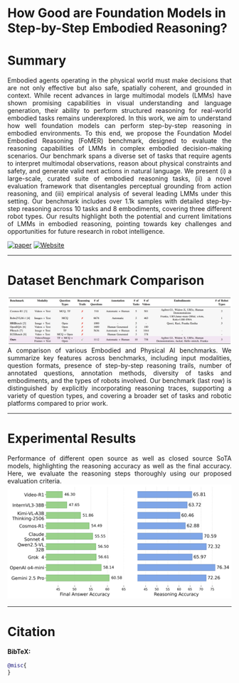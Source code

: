 # How Good are Foundation Models in Step-by-Step Embodied Reasoning?



# Summary
<span style="display: block; word-wrap: break-word; white-space: normal;" align="justify">
Embodied agents operating in the physical world must make decisions that are not only effective but also safe, spatially coherent, and grounded in context. While recent advances in large multimodal models (LMMs) have shown promising capabilities in visual understanding and language generation, their ability to perform structured reasoning for real-world embodied tasks remains underexplored. In this work, we aim to understand how well foundation models can perform step-by-step reasoning in embodied environments. To this end, we propose the Foundation Model Embodied Reasoning (FoMER) benchmark, designed to evaluate the reasoning capabilities of LMMs in complex embodied decision-making scenarios. Our benchmark spans a diverse set of tasks that require agents to interpret multimodal observations, reason about physical constraints and safety, and generate valid next actions in natural language. We present (i) a large-scale, curated suite of embodied reasoning tasks, (ii) a novel evaluation framework that disentangles perceptual grounding from action reasoning, and (iii) empirical analysis of several leading LMMs under this setting. Our benchmark includes over 1.1k samples with detailed step-by-step reasoning across 10 tasks and 8 embodiments, covering three different robot types. Our results highlight both the potential and current limitations of LMMs in embodied reasoning, pointing towards key challenges and opportunities for future research in robot intelligence.
</span>


<!-- [Arxiv Link](),   [Project Page](https://mbzuai-oryx.github.io/FoMER-Bench/),   [GitHub Page](https://github.com/mbzuai-oryx/FoMER-Bench/) -->
[![paper](https://img.shields.io/badge/arXiv-Paper-<COLOR>.svg)]()
[![Website](https://img.shields.io/badge/Project-Website-87CEEB)](https://mbzuai-oryx.github.io/FoMER-Bench/)

---
# Dataset Benchmark Comparison
<img src="images/Table1_Benchmark_Comparison.jpeg" alt="Dataset Comparison"/>

<span style="display: block; word-wrap: break-word; white-space: normal;" align="justify">
  A comparison of various Embodied and Physical AI benchmarks. We summarize key features across benchmarks, including input modalities, question formats, presence of step-by-step reasoning trails, number of annotated questions, annotation methods, diversity of tasks and embodiments, and the types of robots involved. Our benchmark (last row) is distinguished by explicitly incorporating reasoning traces, supporting a variety of question types, and covering a broader set of tasks and robotic platforms compared to prior work.
</span>

---
# Experimental Results
<span style="display: block; word-wrap: break-word; white-space: normal;" align="justify">
Performance of different open source as well as closed source SoTA models, highlighting the reasoning accuracy as well as the final accuracy. Here, we evaluate the reasoning steps thoroughly using our proposed evaluation criteria.
</span>

<img src="images/fig7_Embodied Results.png" alt="Results."/>

---
# Citation
**BibTeX:**

```bibtex
@misc{
}
```
